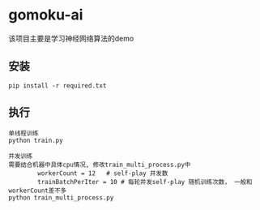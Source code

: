 gomoku-ai
===============

  该项目主要是学习神经网络算法的demo

安装
-----

```
pip install -r required.txt
```

执行
-----

```
单线程训练
python train.py

并发训练
需要结合机器中具体cpu情况, 修改train_multi_process.py中
        workerCount = 12   # self-play 并发数
        trainBatchPerIter = 10 # 每轮并发self-play 随机训练次数， 一般和workerCount差不多
python train_multi_process.py
```